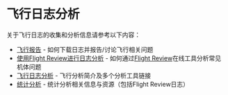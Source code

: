 # 飞行日志分析

关于飞行日志的收集和分析信息请参考以下内容：

- [飞行报告](../getting_started/flight_reporting.md) - 如何下载日志并报告/讨论飞行相关问题
- [使用Flight Review进行日志分析](../log/flight_review.md) - 如何通过[Flight Review](https://logs.px4.io/)在线工具分析常见机体问题
- [飞行日志分析](../log/flight_log_analysis.md) - 飞行分析简介及多个分析工具链接
- [统计分析](flight_log_analysis_statistical.md) - 统计分析相关信息与资源（包括Flight Review日志）